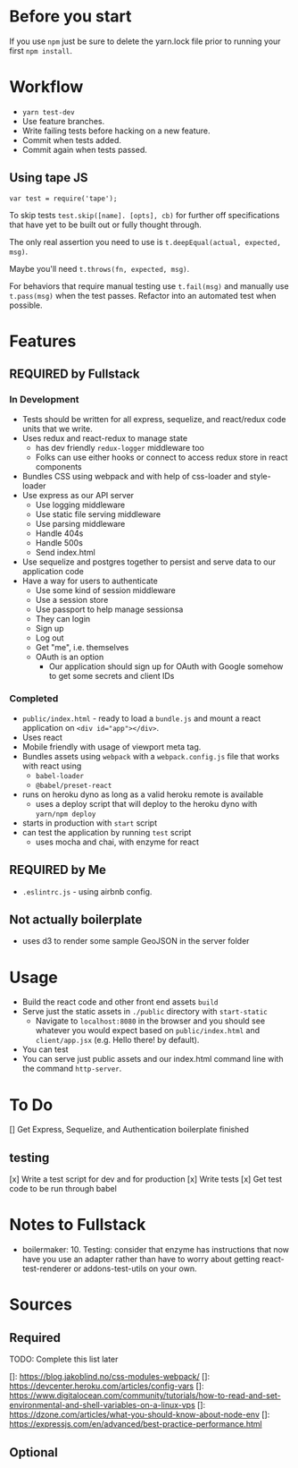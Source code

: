 # Before you start

If you use `npm` just be sure to delete the yarn.lock file prior to running your first `npm install`.

# Workflow

* `yarn test-dev`
* Use feature branches.
* Write failing tests before hacking on a new feature.
* Commit when tests added.
* Commit again when tests passed.

## Using tape JS

`var test = require('tape');`

To skip tests `test.skip([name]. [opts], cb)` for further off specifications that have yet to be built out or fully thought through.

The only real assertion you need to use is `t.deepEqual(actual, expected, msg)`.

Maybe you'll need `t.throws(fn, expected, msg)`.

For behaviors that require manual testing use `t.fail(msg)` and manually use `t.pass(msg)` when the test passes. Refactor into an automated test when possible.

# Features

## REQUIRED by Fullstack

### In Development
* Tests should be written for all express, sequelize, and react/redux code units that we write.
* Uses redux and react-redux to manage state
  * has dev friendly `redux-logger` middleware too
  * Folks can use either hooks or connect to access redux store in react components
* Bundles CSS using webpack and with help of css-loader and style-loader
* Use express as our API server
  * Use logging middleware
  * Use static file serving middleware
  * Use parsing middleware
  * Handle 404s
  * Handle 500s
  * Send index.html
* Use sequelize and postgres together to persist and serve data to our application code
* Have a way for users to authenticate
  * Use some kind of session middleware
  * Use a session store
  * Use passport to help manage sessionsa
  * They can login
  * Sign up
  * Log out
  * Get "me", i.e. themselves
  * OAuth is an option
    * Our application should sign up for OAuth with Google somehow to get some secrets and client IDs

### Completed
* `public/index.html` - ready to load a `bundle.js` and mount a react application on `<div id="app"></div>`.
* Uses react
* Mobile friendly with usage of viewport meta tag.
* Bundles assets using `webpack` with a `webpack.config.js` file that works with react using
  * `babel-loader`
  * `@babel/preset-react`
* runs on heroku dyno as long as a valid heroku remote is available
  * uses a deploy script that will deploy to the heroku dyno with `yarn/npm deploy`
* starts in production with `start` script
* can test the application by running `test` script
  * uses mocha and chai, with enzyme for react

## REQUIRED by Me
* `.eslintrc.js` - using airbnb config.

## Not actually boilerplate

* uses d3 to render some sample GeoJSON in the server folder

# Usage

* Build the react code and other front end assets `build`
* Serve just the static assets in `./public` directory with `start-static`
  * Navigate to `localhost:8080` in the browser and you should see whatever you would expect based on `public/index.html` and `client/app.jsx` (e.g. Hello there! by default).
* You can test
* You can serve just public assets and our index.html command line with the command `http-server`.

# To Do

[] Get Express, Sequelize, and Authentication boilerplate finished

## testing
[x] Write a test script for dev and for production
[x] Write tests
[x] Get test code to be run through babel

# Notes to Fullstack

* boilermaker: 10. Testing: consider that enzyme has instructions that now have you use an adapter rather than have to worry about getting react-test-renderer or addons-test-utils on your own.

# Sources

## Required

TODO: Complete this list later

[mochaArticle]: https://blog.logrocket.com/a-quick-and-complete-guide-to-mocha-testing-d0e0ea09f09d/
[mochaReact]: https://www.robinwieruch.de/react-testing-mocha-chai-enzyme-sinon
[hooksReactRedux]: https://react-redux.js.org/api/hooks
[]: <https://blog.jakoblind.no/css-modules-webpack/>
[]: <https://devcenter.heroku.com/articles/config-vars>
[]: <https://www.digitalocean.com/community/tutorials/how-to-read-and-set-environmental-and-shell-variables-on-a-linux-vps>
[]: <https://dzone.com/articles/what-you-should-know-about-node-env>
[]: <https://expressjs.com/en/advanced/best-practice-performance.html>

## Optional
